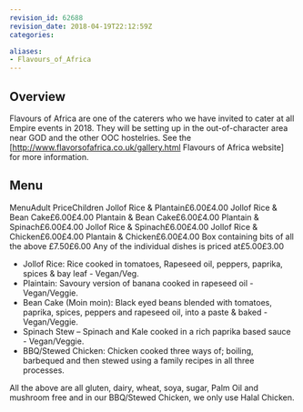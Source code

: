 ```yaml
---
revision_id: 62688
revision_date: 2018-04-19T22:12:59Z
categories:

aliases:
- Flavours_of_Africa
---
```




## Overview
Flavours of Africa are one of the caterers who we have invited to cater at all Empire events in 2018. They will be setting up in the out-of-character area near GOD and the other OOC hostelries. See the [http://www.flavorsofafrica.co.uk/gallery.html Flavours of Africa website] for more information.

## Menu

MenuAdult PriceChildren
Jollof Rice & Plantain£6.00£4.00
Jollof Rice & Bean Cake£6.00£4.00
Plantain & Bean Cake£6.00£4.00
Plantain & Spinach£6.00£4.00
Jollof Rice & Spinach£6.00£4.00
Jollof Rice & Chicken£6.00£4.00
Plantain & Chicken£6.00£4.00
Box containing bits of all the above £7.50£6.00
Any of the individual dishes is priced at£5.00£3.00


* Jollof Rice: Rice cooked in tomatoes, Rapeseed oil, peppers, paprika, spices & bay leaf - Vegan/Veg.
* Plaintain: Savoury version of banana cooked in rapeseed oil - Vegan/Veggie.
* Bean Cake (Moin moin): Black eyed beans blended with tomatoes, paprika, spices, peppers and rapeseed oil, into a paste & baked - Vegan/Veggie.
* Spinach Stew – Spinach and Kale cooked in a rich paprika based sauce - Vegan/Veggie.
* BBQ/Stewed Chicken: Chicken cooked three ways of; boiling, barbequed and then stewed using a family recipes in all three processes.

All the above are all gluten, dairy, wheat, soya, sugar, Palm Oil and mushroom free and in our BBQ/Stewed Chicken, we only use Halal Chicken.